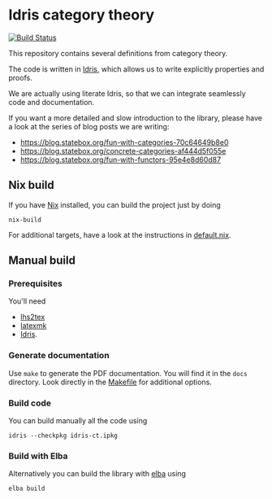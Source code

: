# Idris category theory

[![Build Status](https://travis-ci.com/statebox/idris-ct.svg?branch=master)](https://travis-ci.com/statebox/idris-ct)

This repository contains several definitions from category theory.

The code is written in [Idris](https://idris-lang.org/), which allows us to write explicitly properties and proofs.

We are actually using literate Idris, so that we can integrate seamlessly code
and documentation.

If you want a more detailed and slow introduction to the library, please have a look at the series of blog posts we are writing:

- https://blog.statebox.org/fun-with-categories-70c64649b8e0
- https://blog.statebox.org/concrete-categories-af444d5f055e
- https://blog.statebox.org/fun-with-functors-95e4e8d60d87

## Nix build

If you have [Nix](https://nixos.org/nix/) installed, you can build the project just by doing

```
nix-build
```

For additional targets, have a look at the instructions in [default.nix](default.nix).

## Manual build

### Prerequisites

You'll need

- [lhs2tex](https://github.com/kosmikus/lhs2tex/blob/master/INSTALL)
- [latexmk](https://mg.readthedocs.io/latexmk.html)
- [Idris](https://www.idris-lang.org/).

### Generate documentation

Use `make` to generate the PDF documentation. You will find it in the
`docs` directory.
Look directly in the [Makefile](Makefile) for additional options.

### Build code

You can build manually all the code using

```
idris --checkpkg idris-ct.ipkg
```

### Build with Elba

Alternatively you can build the library with [elba](https://github.com/elba/elba) using

```
elba build
```
